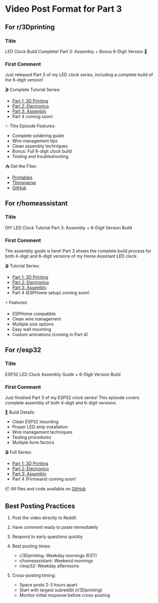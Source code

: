 # Video Post Format for Part 3

## For r/3Dprinting

### Title

LED Clock Build Complete! Part 3: Assembly + Bonus 6-Digit Version 🔨

### First Comment

Just released Part 3 of my LED clock series, including a complete build of the 6-digit version!

🎬 Complete Tutorial Series:

- [Part 1: 3D Printing](https://youtu.be/DS_muPDX8p8)
- [Part 2: Electronics](https://youtu.be/uiOuWeXdryE)
- [Part 3: Assembly](https://youtu.be/76l32a6Kb90)
- Part 4 coming soon!

✨ This Episode Features:

- Complete soldering guide
- Wire management tips
- Clean assembly techniques
- Bonus: Full 6-digit clock build
- Testing and troubleshooting

📥 Get the Files:

- [Printables](https://www.printables.com/model/1101964)
- [Thingiverse](https://www.thingiverse.com/thing:6861353)
- [GitHub](https://github.com/kylemath/digitalclock)

## For r/homeassistant

### Title

DIY LED Clock Tutorial Part 3: Assembly + 6-Digit Version Build

### First Comment

The assembly guide is here! Part 3 shows the complete build process for both 4-digit and 6-digit versions of my Home Assistant LED clock.

🎬 Tutorial Series:

- [Part 1: 3D Printing](https://youtu.be/DS_muPDX8p8)
- [Part 2: Electronics](https://youtu.be/uiOuWeXdryE)
- [Part 3: Assembly](https://youtu.be/76l32a6Kb90)
- Part 4 (ESPHome setup) coming soon!

⚡ Features:

- ESPHome compatible
- Clean wire management
- Multiple size options
- Easy wall mounting
- Custom animations (coming in Part 4)

## For r/esp32

### Title

ESP32 LED Clock Assembly Guide + 6-Digit Version Build

### First Comment

Just finished Part 3 of my ESP32 clock series! This episode covers complete assembly of both 4-digit and 6-digit versions.

🔧 Build Details:

- Clean ESP32 mounting
- Proper LED strip installation
- Wire management techniques
- Testing procedures
- Multiple form factors

🎬 Full Series:

- [Part 1: 3D Printing](https://youtu.be/DS_muPDX8p8)
- [Part 2: Electronics](https://youtu.be/uiOuWeXdryE)
- [Part 3: Assembly](https://youtu.be/76l32a6Kb90)
- Part 4 (Firmware) coming soon!

📦 All files and code available on [GitHub](https://github.com/kylemath/digitalclock)

## Best Posting Practices

1. Post the video directly to Reddit
2. Have comment ready to paste immediately
3. Respond to early questions quickly
4. Best posting times:

   - r/3Dprinting: Weekday mornings (EST)
   - r/homeassistant: Weekend mornings
   - r/esp32: Weekday afternoons

5. Cross-posting timing:
   - Space posts 2-3 hours apart
   - Start with largest subreddit (r/3Dprinting)
   - Monitor initial response before cross-posting
